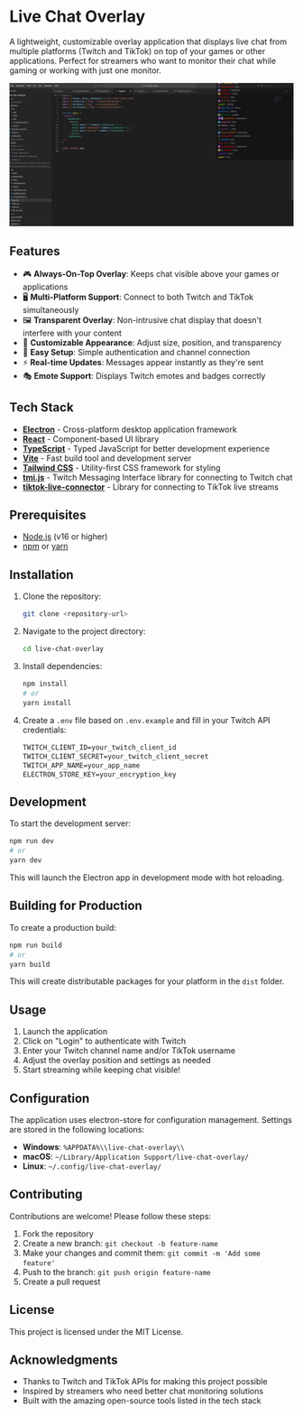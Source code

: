 # Live Chat Overlay

A lightweight, customizable overlay application that displays live chat from multiple platforms (Twitch and TikTok) on top of your games or other applications. Perfect for streamers who want to monitor their chat while gaming or working with just one monitor.

![Project Preview](./public/preview.png)

## Features

- 🎮 **Always-On-Top Overlay**: Keeps chat visible above your games or applications
- 🖥️ **Multi-Platform Support**: Connect to both Twitch and TikTok simultaneously
- 🖼️ **Transparent Overlay**: Non-intrusive chat display that doesn't interfere with your content
- 🎨 **Customizable Appearance**: Adjust size, position, and transparency
- 🔧 **Easy Setup**: Simple authentication and channel connection
- ⚡ **Real-time Updates**: Messages appear instantly as they're sent
- 🎭 **Emote Support**: Displays Twitch emotes and badges correctly

## Tech Stack

- **[Electron](https://www.electronjs.org/)** - Cross-platform desktop application framework
- **[React](https://reactjs.org/)** - Component-based UI library
- **[TypeScript](https://www.typescriptlang.org/)** - Typed JavaScript for better development experience
- **[Vite](https://vitejs.dev/)** - Fast build tool and development server
- **[Tailwind CSS](https://tailwindcss.com/)** - Utility-first CSS framework for styling
- **[tmi.js](https://tmijs.com/)** - Twitch Messaging Interface library for connecting to Twitch chat
- **[tiktok-live-connector](https://github.com/instabot210/tiktok-live-connector)** - Library for connecting to TikTok live streams

## Prerequisites

- [Node.js](https://nodejs.org/) (v16 or higher)
- [npm](https://www.npmjs.com/) or [yarn](https://yarnpkg.com/)

## Installation

1. Clone the repository:
   ```bash
   git clone <repository-url>
   ```

2. Navigate to the project directory:
   ```bash
   cd live-chat-overlay
   ```

3. Install dependencies:
   ```bash
   npm install
   # or
   yarn install
   ```

4. Create a `.env` file based on `.env.example` and fill in your Twitch API credentials:
   ```
   TWITCH_CLIENT_ID=your_twitch_client_id
   TWITCH_CLIENT_SECRET=your_twitch_client_secret
   TWITCH_APP_NAME=your_app_name
   ELECTRON_STORE_KEY=your_encryption_key
   ```

## Development

To start the development server:

```bash
npm run dev
# or
yarn dev
```

This will launch the Electron app in development mode with hot reloading.

## Building for Production

To create a production build:

```bash
npm run build
# or
yarn build
```

This will create distributable packages for your platform in the `dist` folder.

## Usage

1. Launch the application
2. Click on "Login" to authenticate with Twitch
3. Enter your Twitch channel name and/or TikTok username
4. Adjust the overlay position and settings as needed
5. Start streaming while keeping chat visible!

## Configuration

The application uses electron-store for configuration management. Settings are stored in the following locations:

- **Windows**: `%APPDATA%\\live-chat-overlay\\`
- **macOS**: `~/Library/Application Support/live-chat-overlay/`
- **Linux**: `~/.config/live-chat-overlay/`

## Contributing

Contributions are welcome! Please follow these steps:

1. Fork the repository
2. Create a new branch: `git checkout -b feature-name`
3. Make your changes and commit them: `git commit -m 'Add some feature'`
4. Push to the branch: `git push origin feature-name`
5. Create a pull request

## License

This project is licensed under the MIT License.

## Acknowledgments

- Thanks to Twitch and TikTok APIs for making this project possible
- Inspired by streamers who need better chat monitoring solutions
- Built with the amazing open-source tools listed in the tech stack